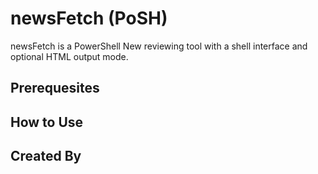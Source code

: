 # newsFetch (PoSH)

newsFetch is a PowerShell New reviewing tool with a shell interface and optional HTML output mode.

## Prerequesites

## How to Use

## Created By
